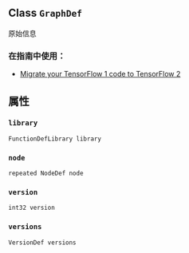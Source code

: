 

## Class  `GraphDef` 
原始信息

### 在指南中使用：
- [Migrate your TensorFlow 1 code to TensorFlow 2](https://tensorflow.google.cn/guide/migrate)


## 属性


###  `library` 
 `FunctionDefLibrary library` 

###  `node` 
 `repeated NodeDef node` 

###  `version` 
 `int32 version` 

###  `versions` 
 `VersionDef versions` 

